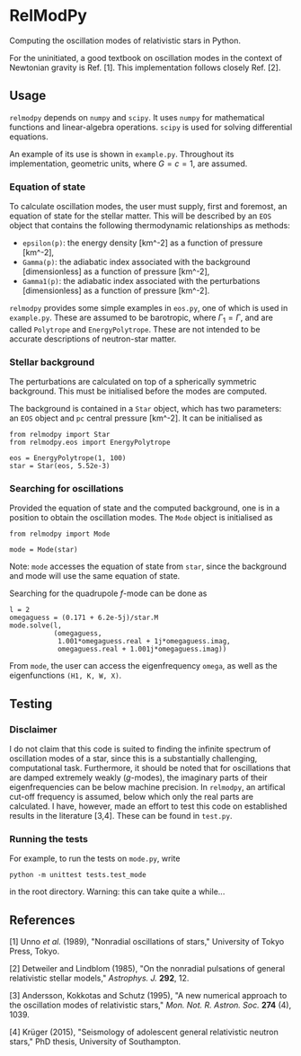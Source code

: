 # RelModPy
Computing the oscillation modes of relativistic stars in Python.

For the uninitiated, a good textbook on oscillation modes in the context of Newtonian gravity is Ref. [1]. This implementation follows closely Ref. [2].

## Usage
`relmodpy` depends on `numpy` and `scipy`. It uses `numpy` for mathematical functions and linear-algebra operations. `scipy` is used for solving differential equations.

An example of its use is shown in `example.py`. Throughout its implementation, geometric units, where $G = c = 1$, are assumed.

### Equation of state
To calculate oscillation modes, the user must supply, first and foremost, an equation of state for the stellar matter. This will be described by an `EOS` object that contains the following thermodynamic relationships as methods:
* `epsilon(p)`: the energy density [km^-2] as a function of pressure [km^-2],
* `Gamma(p)`: the adiabatic index associated with the background [dimensionless] as a function of pressure [km^-2],
* `Gamma1(p)`: the adiabatic index associated with the perturbations [dimensionless] as a function of pressure [km^-2].

`relmodpy` provides some simple examples in `eos.py`, one of which is used in `example.py`. These are assumed to be barotropic, where $\Gamma_1 = \Gamma$, and are called `Polytrope` and `EnergyPolytrope`. These are not intended to be accurate descriptions of neutron-star matter.

### Stellar background
The perturbations are calculated on top of a spherically symmetric background. This must be initialised before the modes are computed. 

The background is contained in a `Star` object, which has two parameters: an `EOS` object and `pc` central pressure [km^-2]. It can be initialised as
```
from relmodpy import Star
from relmodpy.eos import EnergyPolytrope

eos = EnergyPolytrope(1, 100)
star = Star(eos, 5.52e-3)
```

### Searching for oscillations
Provided the equation of state and the computed background, one is in a position to obtain the oscillation modes. The `Mode` object is initialised as
```
from relmodpy import Mode

mode = Mode(star)
```
Note: `mode` accesses the equation of state from `star`, since the background and mode will use the same equation of state.

Searching for the quadrupole *f*-mode can be done as
```
l = 2
omegaguess = (0.171 + 6.2e-5j)/star.M
mode.solve(l,
           (omegaguess,
            1.001*omegaguess.real + 1j*omegaguess.imag,
            omegaguess.real + 1.001j*omegaguess.imag))
```
From `mode`, the user can access the eigenfrequency `omega`, as well as the eigenfunctions `(H1, K, W, X)`.

## Testing

### Disclaimer
I do not claim that this code is suited to finding the infinite spectrum of oscillation modes of a star, since this is a substantially challenging, computational task. Furthermore, it should be noted that for oscillations that are damped extremely weakly (*g*-modes), the imaginary parts of their eigenfrequencies can be below machine precision. In `relmodpy`, an artifical cut-off frequency is assumed, below which only the real parts are calculated. I have, however, made an effort to test this code on established results in the literature [3,4]. These can be found in `test.py`.

### Running the tests
For example, to run the tests on `mode.py`, write
```
python -m unittest tests.test_mode
```
in the root directory. Warning: this can take quite a while...

## References
[1] Unno *et al.* (1989), "Nonradial oscillations of stars," University of
    Tokyo Press, Tokyo.

[2] Detweiler and Lindblom (1985), "On the nonradial pulsations of general
    relativistic stellar models," *Astrophys. J.* **292**, 12.

[3] Andersson, Kokkotas and Schutz (1995), "A new numerical approach to the
    oscillation modes of relativistic stars," *Mon. Not. R. Astron. Soc.*
    **274** (4), 1039.

[4] Krüger (2015), "Seismology of adolescent general relativistic neutron
    stars," PhD thesis, University of Southampton.
